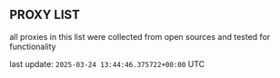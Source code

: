## PROXY LIST

all proxies in this list were collected from open sources and tested for functionality

last update: `2025-03-24 13:44:46.375722+00:00` UTC